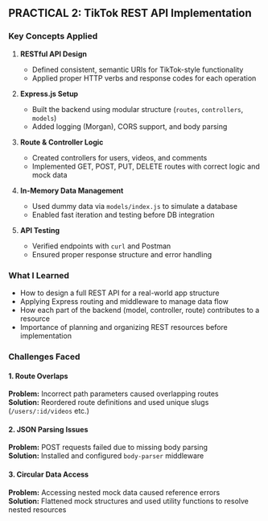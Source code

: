 
## PRACTICAL 2: TikTok REST API Implementation

### Key Concepts Applied

1. **RESTful API Design**
   - Defined consistent, semantic URIs for TikTok-style functionality
   - Applied proper HTTP verbs and response codes for each operation

2. **Express.js Setup**
   - Built the backend using modular structure (`routes`, `controllers`, `models`)
   - Added logging (Morgan), CORS support, and body parsing

3. **Route & Controller Logic**
   - Created controllers for users, videos, and comments
   - Implemented GET, POST, PUT, DELETE routes with correct logic and mock data

4. **In-Memory Data Management**
   - Used dummy data via `models/index.js` to simulate a database
   - Enabled fast iteration and testing before DB integration

5. **API Testing**
   - Verified endpoints with `curl` and Postman
   - Ensured proper response structure and error handling


### What I Learned

- How to design a full REST API for a real-world app structure
- Applying Express routing and middleware to manage data flow
- How each part of the backend (model, controller, route) contributes to a resource
- Importance of planning and organizing REST resources before implementation


### Challenges Faced

#### 1. Route Overlaps
**Problem:** Incorrect path parameters caused overlapping routes  
**Solution:** Reordered route definitions and used unique slugs (`/users/:id/videos` etc.)

#### 2. JSON Parsing Issues
**Problem:** POST requests failed due to missing body parsing  
**Solution:** Installed and configured `body-parser` middleware

#### 3. Circular Data Access
**Problem:** Accessing nested mock data caused reference errors  
**Solution:** Flattened mock structures and used utility functions to resolve nested resources
